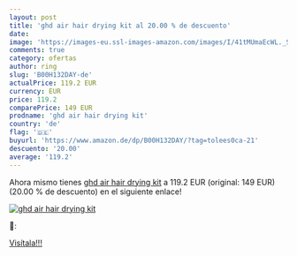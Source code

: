 ```yaml
---
layout: post
title: 'ghd air hair drying kit al 20.00 % de descuento'
date: 
image: 'https://images-eu.ssl-images-amazon.com/images/I/41tMUmaEcWL._SL200_.jpg'
comments: true
category: ofertas
author: ring
slug: 'B00H132DAY-de'
actualPrice: 119.2 EUR
currency: EUR
price: 119.2
comparePrice: 149 EUR
prodname: 'ghd air hair drying kit'
country: 'de'
flag: '🇩🇪'
buyurl: 'https://www.amazon.de/dp/B00H132DAY/?tag=tolees0ca-21'
descuento: '20.00'
average: '119.2'
---
```


Ahora mismo tienes [ghd air hair drying kit](https://www.amazon.de/dp/B00H132DAY/?tag=tolees0ca-21) a 119.2 EUR (original: 149 EUR) (20.00 %  de descuento) en el siguiente enlace!

[![ghd air hair drying kit](https://images-eu.ssl-images-amazon.com/images/I/41tMUmaEcWL._SL200_.jpg)](https://www.amazon.de/dp/B00H132DAY/?tag=tolees0ca-21)

🔎:


[Visítala!!!](https://www.amazon.de/dp/B00H132DAY/?tag=tolees0ca-21)
